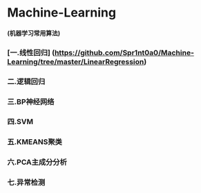# Machine-Learning
#### (机器学习常用算法)
### [一.线性回归] (https://github.com/Spr1nt0a0/Machine-Learning/tree/master/LinearRegression)
### 二.逻辑回归
### 三.BP神经网络
### 四.SVM
### 五.KMEANS聚类
### 六.PCA主成分分析
### 七.异常检测
